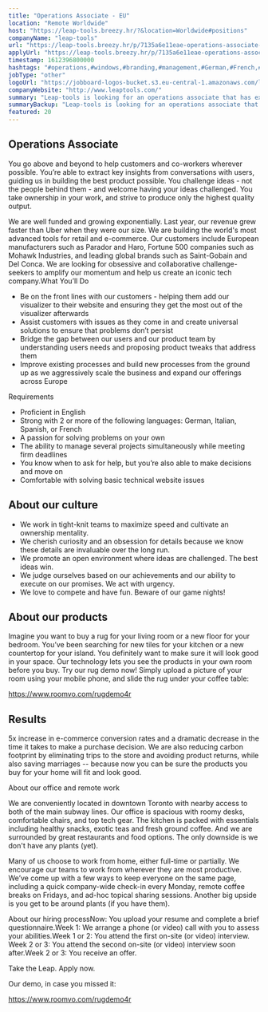 ```yaml
---
title: "Operations Associate - EU"
location: "Remote Worldwide"
host: "https://leap-tools.breezy.hr/?&location=Worldwide#positions"
companyName: "leap-tools"
url: "https://leap-tools.breezy.hr/p/7135a6e11eae-operations-associate-eu"
applyUrl: "https://leap-tools.breezy.hr/p/7135a6e11eae-operations-associate-eu/apply"
timestamp: 1612396800000
hashtags: "#operations,#windows,#branding,#management,#German,#French,#English"
jobType: "other"
logoUrl: "https://jobboard-logos-bucket.s3.eu-central-1.amazonaws.com/leap-tools"
companyWebsite: "http://www.leaptools.com/"
summary: "Leap-tools is looking for an operations associate that has experience in: experience in: #operations, #windows, #branding."
summaryBackup: "Leap-tools is looking for an operations associate that has experience in: #operations, #windows, #branding."
featured: 20
---
```


## Operations Associate

You go above and beyond to help customers and co-workers wherever possible. You’re able to extract key insights from conversations with users, guiding us in building the best product possible. You challenge ideas - not the people behind them - and welcome having your ideas challenged. You take ownership in your work, and strive to produce only the highest quality output.

We are well funded and growing exponentially. Last year, our revenue grew faster than Uber when they were our size. We are building the world's most advanced tools for retail and e-commerce. Our customers include European manufacturers such as Parador and Haro, Fortune 500 companies such as Mohawk Industries, and leading global brands such as Saint-Gobain and Del Conca. We are looking for obsessive and collaborative challenge-seekers to amplify our momentum and help us create an iconic tech company.What You’ll Do

*   Be on the front lines with our customers - helping them add our visualizer to their website and ensuring they get the most out of the visualizer afterwards
*   Assist customers with issues as they come in and create universal solutions to ensure that problems don’t persist
*   Bridge the gap between our users and our product team by understanding users needs and proposing product tweaks that address them
*   Improve existing processes and build new processes from the ground up as we aggressively scale the business and expand our offerings across Europe

Requirements

*   Proficient in English
*   Strong with 2 or more of the following languages: German, Italian, Spanish, or French
*   A passion for solving problems on your own
*   The ability to manage several projects simultaneously while meeting firm deadlines
*   You know when to ask for help, but you’re also able to make decisions and move on
*   Comfortable with solving basic technical website issues

## About our culture

*   We work in tight-knit teams to maximize speed and cultivate an ownership mentality.
*   We cherish curiosity and an obsession for details because we know these details are invaluable over the long run.
*   We promote an open environment where ideas are challenged. The best ideas win.
*   We judge ourselves based on our achievements and our ability to execute on our promises. We act with urgency.
*   We love to compete and have fun. Beware of our game nights!

## About our products

Imagine you want to buy a rug for your living room or a new floor for your bedroom. You’ve been searching for new tiles for your kitchen or a new countertop for your island. You definitely want to make sure it will look good in your space. Our technology lets you see the products in your own room before you buy. Try our rug demo now! Simply upload a picture of your room using your mobile phone, and slide the rug under your coffee table:

https://www.roomvo.com/rugdemo4r

## Results

5x increase in e-commerce conversion rates and a dramatic decrease in the time it takes to make a purchase decision. We are also reducing carbon footprint by eliminating trips to the store and avoiding product returns, while also saving marriages -- because now you can be sure the products you buy for your home will fit and look good.

About our office and remote work

We are conveniently located in downtown Toronto with nearby access to both of the main subway lines. Our office is spacious with roomy desks, comfortable chairs, and top tech gear. The kitchen is packed with essentials including healthy snacks, exotic teas and fresh ground coffee. And we are surrounded by great restaurants and food options. The only downside is we don't have any plants (yet).

Many of us choose to work from home, either full-time or partially. We encourage our teams to work from wherever they are most productive. We’ve come up with a few ways to keep everyone on the same page, including a quick company-wide check-in every Monday, remote coffee breaks on Fridays, and ad-hoc topical sharing sessions. Another big upside is you get to be around plants (if you have them).

About our hiring processNow: You upload your resume and complete a brief questionnaire.Week 1: We arrange a phone (or video) call with you to assess your abilities.Week 1 or 2: You attend the first on-site (or video) interview. Week 2 or 3: You attend the second on-site (or video) interview soon after.Week 2 or 3: You receive an offer.

Take the Leap. Apply now.

Our demo, in case you missed it:

https://www.roomvo.com/rugdemo4r
